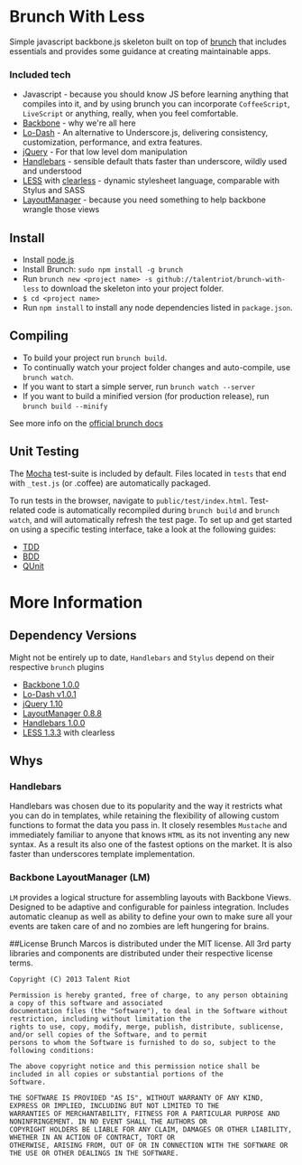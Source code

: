 Brunch With Less
================

Simple javascript backbone.js skeleton built on top of [brunch](http://brunch.io) that includes essentials and provides some guidance at creating maintainable apps.

### Included tech

* Javascript - because you should know JS before learning anything that compiles
into it, and by using brunch you can incorporate `CoffeeScript`, `LiveScript` or anything, really, when you feel comfortable.
* [Backbone](http://backbonejs.org/) - why we're all here
* [Lo-Dash](http://lodash.com) - An alternative to Underscore.js, delivering consistency, customization, performance, and extra features.
* [jQuery](http://jquery.com/) - For that low level dom manipulation
* [Handlebars](http://handlebarsjs.com) - sensible default thats faster than underscore, wildly used and understood
* [LESS](http://lesscss.org) with [clearless](http://clearleft.github.io/clearless/) - dynamic stylesheet language, comparable with Stylus and SASS
* [LayoutManager](https://github.com/tbranyen/backbone.layoutmanager) - because you need something to help backbone wrangle those views

## Install

- Install [node.js](http://nodejs.org)
- Install Brunch: `sudo npm install -g brunch`
- Run `brunch new <project name> -s github://talentriot/brunch-with-less` to download the skeleton into your project folder.
- `$ cd <project name>`
- Run `npm install` to install any node dependencies listed in `package.json`.

## Compiling

- To build your project run `brunch build`.
- To continually watch your project folder changes and auto-compile, use `brunch watch`.
- If you want to start a simple server, run `brunch watch --server`
- If you want to build a minified version (for production release), run `brunch build --minify`

See more info on the [official brunch docs](https://github.com/brunch/brunch/blob/master/docs/README.md#brunch-docs)

## Unit Testing

The [Mocha](http://visionmedia.github.com/mocha/) test-suite is included by default.  Files located in `tests` that end with `_test.js` (or .coffee) are automatically packaged.

To run tests in the browser, navigate to `public/test/index.html`.  Test-related code is automatically recompiled during `brunch build` and `brunch watch`, and will automatically refresh the test page.
To set up and get started on using a specific testing interface, take a look at the following guides:

* [TDD](https://gist.github.com/4361378)
* [BDD](https://gist.github.com/4361398)
* [QUnit](https://gist.github.com/4361413)

# More Information

## Dependency Versions

Might not be entirely up to date, `Handlebars` and `Stylus` depend on their respective `brunch` plugins

* [Backbone 1.0.0](http://backbonejs.org/)
* [Lo-Dash v1.0.1](http://lodash.com)
* [jQuery 1.10](http://jquery.com/)
* [LayoutManager 0.8.8](https://github.com/tbranyen/backbone.layoutmanager)
* [Handlebars 1.0.0](http://handlebarsjs.com)
* [LESS 1.3.3](http://lesscss.org/) with clearless

## Whys

### Handlebars

Handlebars was chosen due to its popularity and the way it restricts what you can do in templates, while retaining the flexibility of allowing custom functions to format the data you pass in. It closely resembles `Mustache` and immediately familiar to anyone that knows `HTML` as its not inventing any new syntax.  As a result its also one of the fastest options on the market. It is also faster than underscores template implementation.

### Backbone LayoutManager (LM)

`LM` provides a logical structure for assembling layouts with Backbone Views. Designed to be adaptive and configurable for painless integration. Includes automatic cleanup as well as ability to define your own to make sure all your events are taken care of and no zombies are left hungering for brains.

##License
Brunch Marcos is distributed under the MIT license. All 3rd party libraries and components are distributed under their respective license terms.

```
Copyright (C) 2013 Talent Riot

Permission is hereby granted, free of charge, to any person obtaining a copy of this software and associated
documentation files (the "Software"), to deal in the Software without restriction, including without limitation the
rights to use, copy, modify, merge, publish, distribute, sublicense, and/or sell copies of the Software, and to permit
persons to whom the Software is furnished to do so, subject to the following conditions:

The above copyright notice and this permission notice shall be included in all copies or substantial portions of the
Software.

THE SOFTWARE IS PROVIDED "AS IS", WITHOUT WARRANTY OF ANY KIND, EXPRESS OR IMPLIED, INCLUDING BUT NOT LIMITED TO THE
WARRANTIES OF MERCHANTABILITY, FITNESS FOR A PARTICULAR PURPOSE AND NONINFRINGEMENT. IN NO EVENT SHALL THE AUTHORS OR
COPYRIGHT HOLDERS BE LIABLE FOR ANY CLAIM, DAMAGES OR OTHER LIABILITY, WHETHER IN AN ACTION OF CONTRACT, TORT OR
OTHERWISE, ARISING FROM, OUT OF OR IN CONNECTION WITH THE SOFTWARE OR THE USE OR OTHER DEALINGS IN THE SOFTWARE.
```
